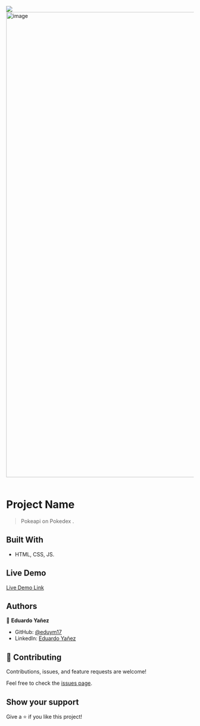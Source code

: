 ![](https://img.shields.io/badge/LaunchX-blueviolet)
<img width="1247" alt="image" src="https://github.com/eduym17/eyReadmeTemplate/assets/96452418/79fae5bf-1ded-4fce-99bd-6579d586ed42">
<br/>
<br/>

# Project Name

> Pokeapi on Pokedex .


## Built With

- HTML, CSS, JS.

## Live Demo

[Live Demo Link](https://eduym17.github.io/LX-FE-practice-pokedex/)

## Authors

👤 **Eduardo Yañez**

- GitHub: [@eduym17](https://github.com/eduym17)
- LinkedIn: [Eduardo Yañez](https://www.linkedin.com/in/eduardoym/)

## 🤝 Contributing

Contributions, issues, and feature requests are welcome!

Feel free to check the [issues page](../../issues/).

## Show your support

Give a ⭐️ if you like this project!
